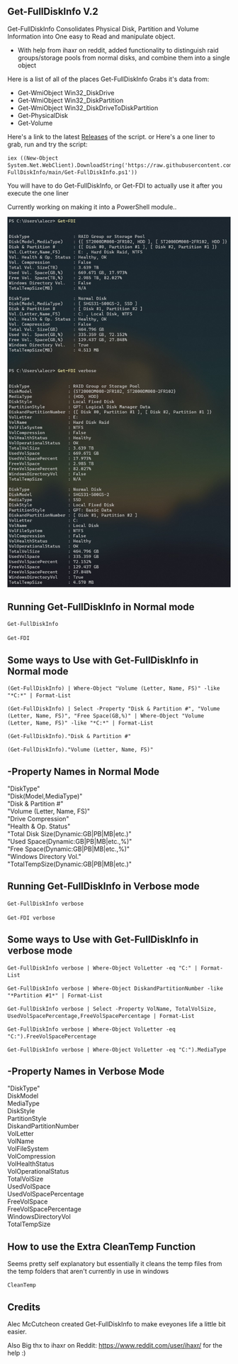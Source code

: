 ## Get-FullDiskInfo V.2 ##
Get-FullDiskInfo Consolidates Physical Disk, Partition and Volume Information
into One easy to Read and manipulate object.

* With help from ihaxr on reddit, added functionality to distinguish raid groups/storage pools from normal disks, and combine them into a single object

Here is a list of all of the places Get-FullDiskInfo Grabs it's data from:

- Get-WmiObject Win32_DiskDrive
- Get-WmiObject Win32_DiskPartition
- Get-WmiObject Win32_DiskDriveToDiskPartition
- Get-PhysicalDisk
- Get-Volume


Here's a link to the latest <a href="https://github.com/AlecMcCutcheon/Get-FullDiskInfo/releases">Releases</a> of the script.
or Here's a one liner to grab, run and try the script:
```
iex ((New-Object System.Net.WebClient).DownloadString('https://raw.githubusercontent.com/AlecMcCutcheon/Get-FullDiskInfo/main/Get-FullDiskInfo.ps1'))
```
You will have to do Get-FullDiskInfo, or Get-FDI to actually use it after you execute the one liner

Currently working on making it into a PowerShell module..

![alt text](https://github.com/AlecMcCutcheon/Get-FullDiskInfo/blob/main/Preview.jpg?raw=true)

## Running Get-FullDiskInfo in Normal mode ##

```
Get-FullDiskInfo

Get-FDI
```

## Some ways to Use with Get-FullDiskInfo in Normal mode ## 

```
(Get-FullDiskInfo) | Where-Object "Volume (Letter, Name, FS)" -like "*C:*" | Format-List
```
```
(Get-FullDiskInfo) | Select -Property "Disk & Partition #", "Volume (Letter, Name, FS)", "Free Space(GB,%)" | Where-Object "Volume (Letter, Name, FS)" -like "*C:*" | Format-List
```
```
(Get-FullDiskInfo)."Disk & Partition #"
```
```
(Get-FullDiskInfo)."Volume (Letter, Name, FS)" 
```

## -Property Names in Normal Mode ##

"DiskType"<br/>
"Disk(Model,MediaType)"<br/>
"Disk & Partition #"<br/>
"Volume (Letter, Name, FS)"<br/>
"Drive Compression"<br/>
"Health & Op. Status"<br/>
"Total Disk Size(Dynamic:GB|PB|MB|etc.)"<br/>
"Used Space(Dynamic:GB|PB|MB|etc.,%)"<br/>
"Free Space(Dynamic:GB|PB|MB|etc.,%)"<br/>
"Windows Directory Vol."<br/>
"TotalTempSize(Dynamic:GB|PB|MB|etc.)"<br/>


## Running Get-FullDiskInfo in Verbose mode ##

```
Get-FullDiskInfo verbose

Get-FDI verbose
```

## Some ways to Use with Get-FullDiskInfo in verbose mode ##

```
Get-FullDiskInfo verbose | Where-Object VolLetter -eq "C:" | Format-List
```
```
Get-FullDiskInfo verbose | Where-Object DiskandPartitionNumber -like "*Partition #1*" | Format-List
```
```
Get-FullDiskInfo verbose | Select -Property VolName, TotalVolSize, UsedVolSpacePercentage,FreeVolSpacePercentage | Format-List
```
```
Get-FullDiskInfo verbose | Where-Object VolLetter -eq "C:").FreeVolSpacePercentage
```
```
Get-FullDiskInfo verbose | Where-Object VolLetter -eq "C:").MediaType 
```

## -Property Names in Verbose Mode ##

"DiskType"<br/>
DiskModel<br/>
MediaType<br/>
DiskStyle<br/>
PartitionStyle<br/>
DiskandPartitionNumber<br/>
VolLetter<br/>
VolName<br/>
VolFileSystem<br/>
VolCompression<br/>
VolHealthStatus<br/>
VolOperationalStatus<br/>
TotalVolSize<br/>
UsedVolSpace<br/>
UsedVolSpacePercentage<br/>
FreeVolSpace<br/>
FreeVolSpacePercentage<br/>
WindowsDirectoryVol<br/>
TotalTempSize<br/>

## How to use the Extra CleanTemp Function ##
Seems pretty self explanatory but essentially it cleans the temp files from the temp folders that aren't currently in use in windows
```
CleanTemp
```
## Credits
Alec McCutcheon created Get-FullDiskInfo to make eveyones life a little bit easier.

Also Big thx to ihaxr on Reddit: https://www.reddit.com/user/ihaxr/ for the help :)
